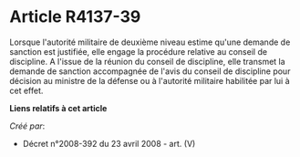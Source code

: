 # Article R4137-39

Lorsque l'autorité militaire de deuxième niveau estime qu'une demande de sanction est justifiée, elle engage la procédure
relative au conseil de discipline. A l'issue de la réunion du conseil de discipline, elle transmet la demande de sanction
accompagnée de l'avis du conseil de discipline pour décision au ministre de la défense ou à l'autorité militaire habilitée
par lui à cet effet.

**Liens relatifs à cet article**

_Créé par_:

  - Décret n°2008-392 du 23 avril 2008 - art. (V)
